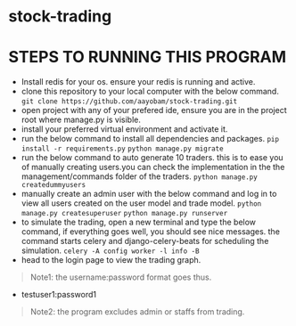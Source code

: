 # stock-trading
# STEPS TO RUNNING THIS PROGRAM
- Install redis for your os. ensure your redis is running and active.
- clone this repository to your local computer with the below command.
```git clone https://github.com/aayobam/stock-trading.git```
- open project with any of your prefered ide, ensure you are in the project root where manage.py is visible.
- install your preferred virtual environment and activate it.
- run the below command to install all dependencies and packages.
```pip install -r requirements.py```
```python manage.py migrate```
- run the below command to auto generate 10 traders. this is to ease you of manually creating users.you can check the implementation in the the management/commands folder of the traders.
```python manage.py createdummyusers```
- manually create an admin user with the below command and log in to view all users created on the user model and trade model.
```python manage.py createsuperuser```
```python manage.py runserver```
- to simulate the trading, open a new terminal and type the below command, if everything goes well, you should see nice messages. the command starts celery and django-celery-beats for scheduling the simulation.
```celery -A config worker -l info -B```
- head to the login page to view the trading graph.
> Note1: the username:password format goes thus.
- testuser1:password1
> Note2: the program excludes admin or staffs from trading.